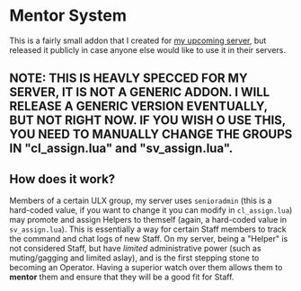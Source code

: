 # Mentor System
This is a fairly small addon that I created for [my upcoming server](https://anonttt.com), but released it publicly in case anyone else would like to use it in their servers.

## NOTE: THIS IS HEAVLY SPECCED FOR MY SERVER, IT IS NOT A GENERIC ADDON. I WILL RELEASE A GENERIC VERSION EVENTUALLY, BUT NOT RIGHT NOW. IF YOU WISH O USE THIS, YOU NEED TO MANUALLY CHANGE THE GROUPS IN "cl_assign.lua" and "sv_assign.lua".

## How does it work?
Members of a certain ULX group, my server uses `senioradmin` (this is a hard-coded value, if you want to change it you can modify in `cl_assign.lua`) may promote and assign Helpers to themself (again, a hard-coded value in `sv_assign.lua`). This is essentially a way for certain Staff members to track the command and chat logs of new Staff. On my server, being a "Helper" is not considered Staff, but have *limited* administrative power (such as muting/gagging and limited aslay), and is the first stepping stone to becoming an Operator. Having a superior watch over them allows them to **mentor** them and ensure that they will be a good fit for Staff.